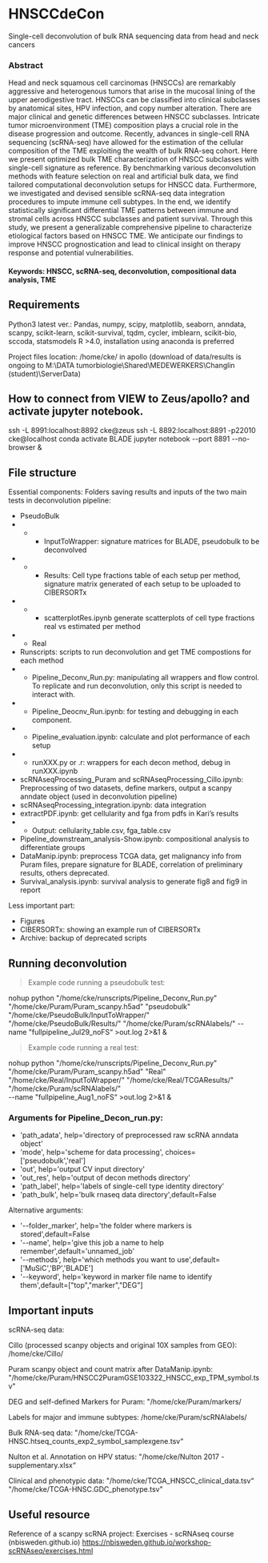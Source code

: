 # HNSCCdeCon
Single-cell deconvolution of bulk RNA sequencing data from head and neck cancers
### Abstract

Head and neck squamous cell carcinomas (HNSCCs) are remarkably aggressive and heterogenous tumors that arise in the mucosal lining of the upper aerodigestive tract. HNSCCs can be classified into clinical subclasses by anatomical sites, HPV infection, and copy number alteration. There are major clinical and genetic differences between HNSCC subclasses. Intricate tumor microenvironment (TME) composition plays a crucial role in the disease progression and outcome. Recently, advances in single-cell RNA sequencing (scRNA-seq) have allowed for the estimation of the cellular composition of the TME exploiting the wealth of bulk RNA-seq cohort. Here we present optimized bulk TME characterization of HNSCC subclasses with single-cell signature as reference. By benchmarking various deconvolution methods with feature selection on real and artificial bulk data, we find tailored computational deconvolution setups for HNSCC data. Furthermore, we investigated and devised sensible scRNA-seq data integration procedures to impute immune cell subtypes. In the end, we identify statistically significant differential TME patterns between immune and stromal cells across HNSCC subclasses and patient survival. Through this study, we present a generalizable comprehensive pipeline to characterize etiological factors based on HNSCC TME. We anticipate our findings to improve HNSCC prognostication and lead to clinical insight on therapy response and potential vulnerabilities. 

#### Keywords: HNSCC, scRNA-seq, deconvolution, compositional data analysis, TME

## Requirements
Python3 latest ver.:
Pandas, numpy, scipy, matplotlib, seaborn, anndata, scanpy, scikit-learn, scikit-survival, tqdm, cycler, imblearn, scikit-bio, sccoda, statsmodels
R >4.0, installation using anaconda is preferred

Project files location: /home/cke/ in apollo
(download of data/results is ongoing to M:\DATA tumorbiologie\Shared\MEDEWERKERS\Changlin (student)\ServerData)

## How to connect from VIEW to Zeus/apollo? and activate jupyter notebook.
ssh -L 8991:localhost:8892 cke@zeus
ssh -L 8892:localhost:8891 -p22010 cke@localhost 
conda activate BLADE
jupyter notebook --port 8891 --no-browser &

## File structure
Essential components:
Folders saving results and inputs of the two main tests in deconvolution pipeline:
- PseudoBulk
- - - InputToWrapper: signature matrices for BLADE, pseudobulk to be deconvolved
- - - Results: Cell type fractions table of each setup per method, signature matrix generated of each setup to be uploaded to CIBERSORTx
- - - scatterplotRes.ipynb generate scatterplots of cell type fractions real vs estimated per method
- - Real
- Runscripts: scripts to run deconvolution and get TME compostions for each method 
- - Pipeline_Deconv_Run.py: manipulating all wrappers and flow control. To replicate and run deconvolution, only this script is needed to interact with.
- - Pipeline_Deocnv_Run.ipynb: for testing and debugging in each component.
- - Pipeline_evaluation.ipynb: calculate and plot performance of each setup
- - runXXX.py or .r: wrappers for each decon method, debug in runXXX.ipynb
- scRNAseqProcessing_Puram and scRNAseqProcessing_Cillo.ipynb: Preprocessing of two datasets, define markers, output a scanpy anndate object (used in deconvolution pipeline)
- scRNAseqProcessing_integration.ipynb: data integration 
- extractPDF.ipynb: get cellularity and fga from pdfs in Kari’s results
- - Output: cellularity_table.csv, fga_table.csv
- Pipeline_downstream_analysis-Show.ipynb: compositional analysis to differentiate groups
- DataManip.ipynb: preprocess TCGA data, get malignancy info from Puram files, prepare signature for BLADE, correlation of preliminary results, others deprecated.
- Survival_analysis.ipynb: survival analysis to generate fig8 and fig9 in report

Less important part:
- Figures
- CIBERSORTx: showing an example run of CIBERSORTx
- Archive: backup of deprecated scripts

## Running deconvolution
> Example code running a pseudobulk test:

 nohup python "/home/cke/runscripts/Pipeline_Deconv_Run.py" "/home/cke/Puram/Puram_scanpy.h5ad" "pseudobulk" "/home/cke/PseudoBulk/InputToWrapper/" "/home/cke/PseudoBulk/Results/" "/home/cke/Puram/scRNAlabels/" 
 --name "fullpipeline_Jul29_noFS“ >out.log 2>&1 &

> Example code running a real test:

 nohup python "/home/cke/runscripts/Pipeline_Deconv_Run.py" 
"/home/cke/Puram/Puram_scanpy.h5ad" "Real" 
"/home/cke/Real/InputToWrapper/" "/home/cke/Real/TCGAResults/" "/home/cke/Puram/scRNAlabels/"  
--name "fullpipeline_Aug1_noFS“ >out.log 2>&1 &

### Arguments for Pipeline_Decon_run.py:
- 'path_adata', help='directory of preprocessed raw scRNA anndata object'
- 'mode', help='scheme for data processing', choices=['pseudobulk','real']
- 'out', help='output CV input directory'
- 'out_res', help='output of decon methods directory'
- 'path_label', help='labels of single-cell type identity directory'
- 'path_bulk', help='bulk rnaseq data directory',default=False

Alternative arguments: 

- '--folder_marker', help='the folder where markers is stored',default=False
- '--name', help='give this job a name to help remember',default='unnamed_job'
- '--methods', help='which methods you want to use',default=['MuSiC','BP','BLADE']
- '--keyword', help='keyword in marker file name to identify them',default=["top","marker","DEG"]

## Important inputs

scRNA-seq data: 

Cillo (processed scanpy objects and original 10X samples from GEO): /home/cke/Cillo/

Puram scanpy object and count matrix after DataManip.ipynb: "/home/cke/Puram/HNSCC2PuramGSE103322_HNSCC_exp_TPM_symbol.tsv" 

DEG and self-defined Markers for Puram: "/home/cke/Puram/markers/

Labels for major and immune subtypes: /home/cke/Puram/scRNAlabels/

Bulk RNA-seq data: 
"/home/cke/TCGA-HNSC.htseq_counts_exp2_symbol_samplexgene.tsv“

Nulton et al. Annotation on HPV status: "/home/cke/Nulton 2017 - supplementary.xlsx“

Clinical and phenotypic data: "/home/cke/TCGA_HNSCC_clinical_data.tsv“ "/home/cke/TCGA-HNSC.GDC_phenotype.tsv"


## Useful resource

Reference of a scanpy scRNA project: 
Exercises - scRNAseq course (nbisweden.github.io) https://nbisweden.github.io/workshop-scRNAseq/exercises.html

